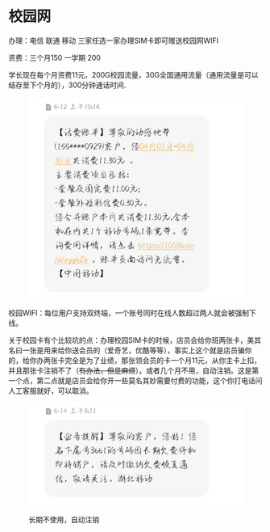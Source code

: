 # 校园网

办理：电信 联通 移动 三家任选一家办理SIM卡即可赠送校园网WIFI

资费：三个月150  一学期 200

学长现在每个月资费11元，200G校园流量，30G全国通用流量（通用流量是可以结存至下个月的），300分钟通话时间.

<figure><img src=".gitbook/assets/7da6414d89f60053278a2697d64550d.jpg" alt=""><figcaption></figcaption></figure>

校园WIFI：每位用户支持双终端，一个账号同时在线人数超过两人就会被强制下线。

关于校园卡有个比较坑的点：办理校园SIM卡的时候，店员会给你班两张卡，美其名曰一张是用来给你送会员的（爱奇艺，优酷等等），事实上这个就是店员骗你的，给你办两张卡完全是为了业绩，那张领会员的卡一个月11元，从你主卡上扣，并且那张卡注销不了（~~有办法，但是麻烦~~）。或者几个月不用，自动注销。这是第一个点，第二点就是店员会给你开一些莫名其妙需要付费的功能，这个你打电话问人工客服就好，可以取消。

<figure><img src=".gitbook/assets/33dd9ee3ec617f240732dabf840b23e.jpg" alt=""><figcaption><p>长期不使用，自动注销</p></figcaption></figure>
